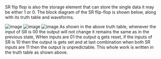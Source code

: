 SR flip flop is also the storage element that can store the single data it may be either 1 or 0. The block diagram of the SR flip-flop is shown below, along with its truth table and waveforms.


![image](https://github.com/user-attachments/assets/88d2bf05-9e0c-4749-b81e-c5455b71d38f)
![image](https://github.com/user-attachments/assets/5d306efd-f005-46c1-8f2a-db739920d20d)
![image](https://github.com/user-attachments/assets/e92c4e27-3663-4ca1-82a2-9476c8597bbf)
As shown in the above truth table, whenever the input of SR is 00 the output will not change it remains the same as in the previous state, WHen inputs are 01 the output q gets reset, if the inputs of SR is 10 then the output is gets set and at last combination when both SR inputs are 11 then the output is unpredictable. This whole work is written in the truth table as shown above.
